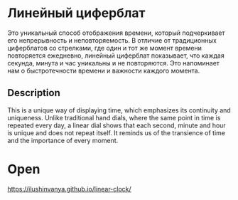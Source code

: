 # Линейный циферблат

Это уникальный способ отображения времени, который подчеркивает его непрерывность и неповторяемость. В отличие от традиционных циферблатов со стрелками, где один и тот же момент времени повторяется ежедневно, линейный циферблат показывает, что каждая секунда, минута и час уникальны и не повторяются. Это напоминает нам о быстротечности времени и важности каждого момента.


## Description
This is a unique way of displaying time, which emphasizes its continuity and uniqueness. Unlike traditional hand dials, where the same point in time is repeated every day, a linear dial shows that each second, minute and hour is unique and does not repeat itself. It reminds us of the transience of time and the importance of every moment.


# Open
https://ilushinvanya.github.io/linear-clock/

